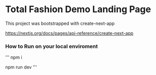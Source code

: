 # Total Fashion Demo Landing Page

This project was bootstrapped with create-next-app 

https://nextjs.org/docs/pages/api-reference/create-next-app


### How to Run on your local enviroment

'''
npm i 

npm run dev
'''
